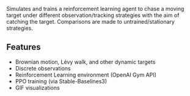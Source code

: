 Simulates and trains a reinforcement learning agent to chase a moving target under different observation/tracking strategies with the aim of catching the target.
Comparisons are made to untrained/stationary strategies. 

## Features

- Brownian motion, Lévy walk, and other dynamic targets
- Discrete observations
- Reinforcement Learning environment (OpenAI Gym API)
- PPO training (via Stable-Baselines3)
- GIF visualizations
